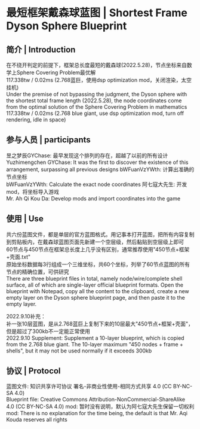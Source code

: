 # 最短框架戴森球蓝图 | Shortest Frame Dyson Sphere Blueprint

## 简介 | Introduction

在不绕开判定的前提下，框架总长度最短的戴森球(2022.5.28)，节点坐标来自数学上Sphere Covering Problem最优解  
117.338tw / 0.02ms (2.768蓝巨，使用dsp optimization mod，关闭渲染，太空挂机) <br>Under the premise of not bypassing the judgment, the Dyson sphere with the shortest total frame length (2022.5.28), the node coordinates come from the optimal solution of the Sphere Covering Problem in mathematics
117.338tw / 0.02ms (2.768 blue giant, use dsp optimization mod, turn off rendering, idle in space)

## 参与人员 | participants

昱之梦辰GYChase: 最早发现这个排列的存在，超越了以前的所有设计 <br> Yuzhimengchen GYChase: It was the first to discover the existence of this arrangement, surpassing all previous designs
bWFuanVzYWth: 计算出准确的节点坐标 <br> bWFuanVzYWth: Calculate the exact node coordinates
阿七寇大先生: 开发mod，将坐标导入游戏 <br> Mr. Ah Qi Kou Da: Develop mods and import coordinates into the game

## 使用 | Use

共六份蓝图文件，都是单层的官方蓝图格式。用记事本打开蓝图，把所有内容复制到剪贴板内，在戴森球蓝图页面先新建一个空层级，然后黏贴到空层级上即可  
60节点与450节点在框架总长度上几乎没有区别，通常推荐使用"450节点+框架+壳面.txt"  
原始坐标数据每3行组成一个三维坐标，共60个坐标，列举了60节点蓝图的所有节点的精确位置，可供研究 <br>There are three blueprint files in total, namely node/wire/complete shell surface, all of which are single-layer official blueprint formats. Open the blueprint with Notepad, copy all the content to the clipboard, create a new empty layer on the Dyson sphere blueprint page, and then paste it to the empty layer.  

2022.9.10补充：  
补一张10层蓝图，是从2.768蓝巨上复制下来的10层最大"450节点+框架+壳面"，但是超过了300kb不一定能正常使用 <br>2022.9.10 Supplement:
Supplement a 10-layer blueprint, which is copied from the 2.768 blue giant. The 10-layer maximum "450 nodes + frame + shells", but it may not be used normally if it exceeds 300kb

## 协议 | Protocol

蓝图文件: 知识共享许可协议 署名-非商业性使用-相同方式共享 4.0 (CC BY-NC-SA 4.0) <br>Blueprint file: Creative Commons Attribution-NonCommercial-ShareAlike 4.0 (CC BY-NC-SA 4.0)
mod: 暂时没有说明，默认为阿七寇大先生保留一切权利 <br>mod: There is no explanation for the time being, the default is that Mr. Aqi Kouda reserves all rights
